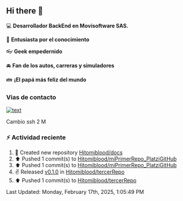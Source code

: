 ## Hi there 👋

:computer: **Desarrollador BackEnd en Movisoftware SAS.**

:pencil: **Entusiasta por el conocimiento**

:eyeglasses: **Geek empedernido**

:oncoming_automobile: **Fan de los autos, carreras y simuladores**

:family: **¡El papá más feliz del mundo**

### Vias de contacto

[![text](https://img.shields.io/badge/LinkedIn-0077B5?style=for-the-badge&logo=linkedin&logoColor=white)](https://www.linkedin.com/in/miguel-santiago-g%C3%B3mez-su%C3%A1rez-83275420b/)

Cambio ssh 2 M

### :zap: Actividad reciente
<!--RECENT_ACTIVITY:start-->
1. 📔 Created new repository [Hitomiblood/docs](https://github.com/Hitomiblood/docs)<br>
2. ⬆️ Pushed 1 commit(s) to [Hitomiblood/miPrimerRepo_PlatziGitHub](https://github.com/Hitomiblood/miPrimerRepo_PlatziGitHub)<br>
3. ⬆️ Pushed 1 commit(s) to [Hitomiblood/miPrimerRepo_PlatziGitHub](https://github.com/Hitomiblood/miPrimerRepo_PlatziGitHub)<br>
4. ✌️ Released [v0.1.0](https://github.com/Hitomiblood/tercerRepo/releases/tag/v0.1.0) in [Hitomiblood/tercerRepo](https://github.com/Hitomiblood/tercerRepo)<br>
5. ⬆️ Pushed 1 commit(s) to [Hitomiblood/tercerRepo](https://github.com/Hitomiblood/tercerRepo)<br>
<!--RECENT_ACTIVITY:end-->
<!--RECENT_ACTIVITY:last_update-->
Last Updated: Monday, February 17th, 2025, 1:05:49 PM
<!--RECENT_ACTIVITY:last_update_end-->
